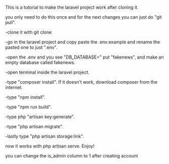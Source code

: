 
This is a tutorial to make the laravel project work after cloning it.

you only need to do this once and for the next changes you can just do "git pull".


-clone it with git clone <url>

-go in the laravel project and copy paste the .env.example and rename the pasted one to just ".env".

-open the .env and you see "DB_DATABASE=" put "fakenews", and make an empty database called fakenews.

-open terminal inside the laravel project.

-type "composer install". If it doesn't work, download composer from the internet.

-type "npm install".

-type "npm run build".

-type php "artisan key:generate".

-type "php artisan migrate".

-lastly type "php artisan storage:link".

now it works with php artisan serve. Enjoy!

you can change the is_admin column to 1 after creating account